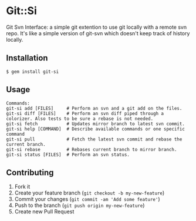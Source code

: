 # Git::Si

Git Svn Interface: a simple git extention to use git locally with a remote svn repo. It's like a simple version of git-svn which doesn't keep track of history locally.

## Installation

    $ gem install git-si

## Usage

    Commands:
    git-si add [FILES]     # Perform an svn and a git add on the files.
    git-si diff [FILES]    # Perform an svn diff piped through a colorizer. Also tests to be sure a rebase is not needed.
    git-si fetch           # Updates mirror branch to latest svn commit.
    git-si help [COMMAND]  # Describe available commands or one specific command
    git-si pull            # Fetch the latest svn commit and rebase the current branch.
    git-si rebase          # Rebases current branch to mirror branch.
    git-si status [FILES]  # Perform an svn status.

## Contributing

1. Fork it
2. Create your feature branch (`git checkout -b my-new-feature`)
3. Commit your changes (`git commit -am 'Add some feature'`)
4. Push to the branch (`git push origin my-new-feature`)
5. Create new Pull Request
